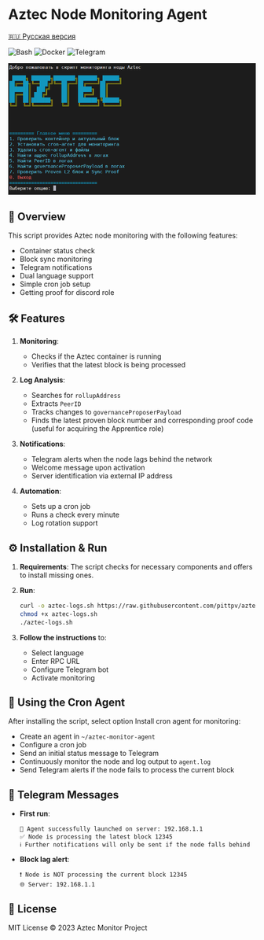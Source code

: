 # Aztec Node Monitoring Agent

[🇷🇺 Русская версия](https://github.com/pittpv/aztec-monitoring-script/blob/main/ru/ "Russian version of description")

![Bash](https://img.shields.io/badge/Bash-5.2-blue)
![Docker](https://img.shields.io/badge/Docker-20.10+-blue)
![Telegram](https://img.shields.io/badge/Telegram-API-blue)

![First Screen](https://raw.githubusercontent.com/pittpv/aztec-monitoring-script/main/other/img-ru-2025-05-25-05-45-23.png)

## 📌 Overview

This script provides Aztec node monitoring with the following features:

* Container status check
* Block sync monitoring
* Telegram notifications
* Dual language support
* Simple cron job setup
* Getting proof for discord role

## 🛠 Features

1. **Monitoring**:

   * Checks if the Aztec container is running
   * Verifies that the latest block is being processed

2. **Log Analysis**:

   * Searches for `rollupAddress`
   * Extracts `PeerID`
   * Tracks changes to `governanceProposerPayload`
   * Finds the latest proven block number and corresponding proof code (useful for acquiring the Apprentice role)

3. **Notifications**:

   * Telegram alerts when the node lags behind the network
   * Welcome message upon activation
   * Server identification via external IP address

4. **Automation**:

   * Sets up a cron job
   * Runs a check every minute
   * Log rotation support

## ⚙️ Installation & Run

1. **Requirements**:
   The script checks for necessary components and offers to install missing ones.

2. **Run**:

   ```bash
   curl -o aztec-logs.sh https://raw.githubusercontent.com/pittpv/aztec-monitoring-script/main/aztec-logs.sh  
   chmod +x aztec-logs.sh  
   ./aztec-logs.sh  
   ```

3. **Follow the instructions** to:

   * Select language
   * Enter RPC URL
   * Configure Telegram bot
   * Activate monitoring

## 🚀 Using the Cron Agent

After installing the script, select option Install cron agent for monitoring:

* Create an agent in `~/aztec-monitor-agent`
* Configure a cron job
* Send an initial status message to Telegram
* Continuously monitor the node and log output to `agent.log`
* Send Telegram alerts if the node fails to process the current block

## 📝 Telegram Messages

* **First run**:

  ```
  🤖 Agent successfully launched on server: 192.168.1.1  
  ✅ Node is processing the latest block 12345  
  ℹ️ Further notifications will only be sent if the node falls behind  
  ```

* **Block lag alert**:

  ```
  ❗ Node is NOT processing the current block 12345  
  🌐 Server: 192.168.1.1  
  ```

## 📜 License

MIT License © 2023 Aztec Monitor Project
